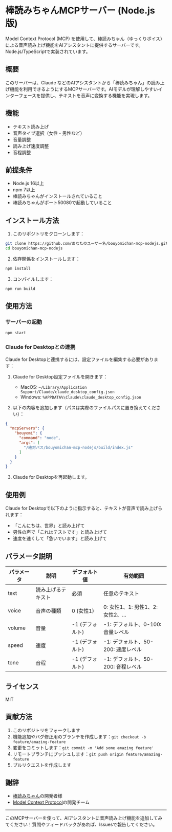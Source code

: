 # 棒読みちゃんMCPサーバー (Node.js版)

Model Context Protocol (MCP) を使用して、棒読みちゃん（ゆっくりボイス）による音声読み上げ機能をAIアシスタントに提供するサーバーです。Node.js/TypeScriptで実装されています。

## 概要

このサーバーは、Claude などのAIアシスタントから「棒読みちゃん」の読み上げ機能を利用できるようにするMCPサーバーです。AIモデルが理解しやすいインターフェースを提供し、テキストを音声に変換する機能を実現します。

## 機能

- テキスト読み上げ
- 音声タイプ選択（女性・男性など）
- 音量調整
- 読み上げ速度調整
- 音程調整

## 前提条件

- Node.js 16以上
- npm 7以上
- 棒読みちゃんがインストールされていること
- 棒読みちゃんがポート50080で起動していること

## インストール方法

1. このリポジトリをクローンします：

```bash
git clone https://github.com/あなたのユーザー名/bouyomichan-mcp-nodejs.git
cd bouyomichan-mcp-nodejs
```

2. 依存関係をインストールします：

```bash
npm install
```

3. コンパイルします：

```bash
npm run build
```

## 使用方法

### サーバーの起動

```bash
npm start
```

### Claude for Desktopとの連携

Claude for Desktopと連携するには、設定ファイルを編集する必要があります：

1. Claude for Desktop設定ファイルを開きます：
   - MacOS: `~/Library/Application Support/Claude/claude_desktop_config.json`
   - Windows: `%APPDATA%\Claude\claude_desktop_config.json`

2. 以下の内容を追加します（パスは実際のファイルパスに置き換えてください）：

```json
{
  "mcpServers": {
    "bouyomi": {
      "command": "node",
      "args": [
        "/絶対パス/bouyomichan-mcp-nodejs/build/index.js"
      ]
    }
  }
}
```

3. Claude for Desktopを再起動します。

## 使用例

Claude for Desktopで以下のように指示すると、テキストが音声で読み上げられます：

- 「こんにちは、世界」と読み上げて
- 男性の声で「これはテストです」と読み上げて
- 速度を速くして「急いでいます」と読み上げて

## パラメータ説明

| パラメータ | 説明 | デフォルト値 | 有効範囲 |
|----------|------|------------|---------|
| text     | 読み上げるテキスト | 必須 | 任意のテキスト |
| voice    | 音声の種類 | 0 (女性1) | 0: 女性1、1: 男性1、2: 女性2、... |
| volume   | 音量 | -1 (デフォルト) | -1: デフォルト、0-100: 音量レベル |
| speed    | 速度 | -1 (デフォルト) | -1: デフォルト、50-200: 速度レベル |
| tone     | 音程 | -1 (デフォルト) | -1: デフォルト、50-200: 音程レベル |

## ライセンス

MIT

## 貢献方法

1. このリポジトリをフォークします
2. 機能追加やバグ修正用のブランチを作成します：`git checkout -b feature/amazing-feature`
3. 変更をコミットします：`git commit -m 'Add some amazing feature'`
4. リモートブランチにプッシュします：`git push origin feature/amazing-feature`
5. プルリクエストを作成します

## 謝辞

- [棒読みちゃん](https://chi.usamimi.info/Program/Application/BouyomiChan/)の開発者様
- [Model Context Protocol](https://modelcontextprotocol.io/)の開発チーム

---

このMCPサーバーを使って、AIアシスタントに音声読み上げ機能を追加してみてください！質問やフィードバックがあれば、Issuesで報告してください。